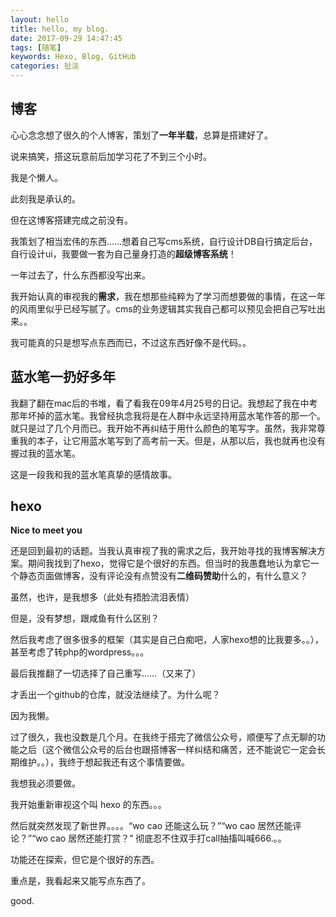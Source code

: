```yaml
---
layout: hello
title: hello, my blog.
date: 2017-09-29 14:47:45
tags: [随笔]
keywords: Hexo, Blog, GitHub
categories: 扯淡
---
```


## 博客
心心念念想了很久的个人博客，策划了**一年半载**，总算是搭建好了。

说来搞笑，搭这玩意前后加学习花了不到三个小时。

我是个懒人。

此刻我是承认的。

但在这博客搭建完成之前没有。

<!-- more -->

我策划了相当宏伟的东西……想着自己写cms系统，自行设计DB自行搞定后台，自行设计ui，我要做一套为自己量身打造的**超级博客系统**！

一年过去了，什么东西都没写出来。

我开始认真的审视我的**需求**，我在想那些纯粹为了学习而想要做的事情，在这一年的风雨里似乎已经写腻了。cms的业务逻辑其实我自己都可以预见会把自己写吐出来。。

我可能真的只是想写点东西而已，不过这东西好像不是代码。。

## 蓝水笔一扔好多年

我翻了翻在mac后的书堆，看了看我在09年4月25号的日记。我想起了我在中考那年坏掉的蓝水笔。我曾经执念我将是在人群中永远坚持用蓝水笔作答的那一个。就只是过了几个月而已。我开始不再纠结于用什么颜色的笔写字。虽然，我非常尊重我的本子，让它用蓝水笔写到了高考前一天。但是，从那以后，我也就再也没有握过我的蓝水笔。

这是一段我和我的蓝水笔真挚的感情故事。

## hexo

**Nice to meet you**

还是回到最初的话题。当我认真审视了我的需求之后，我开始寻找的我博客解决方案。期间我找到了hexo，觉得它是个很好的东西。但当时的我愚蠢地认为拿它一个静态页面做博客，没有评论没有点赞没有**二维码赞助**什么的，有什么意义？

虽然，也许，是我想多（此处有捂脸流泪表情）

但是，没有梦想，跟咸鱼有什么区别？

然后我考虑了很多很多的框架（其实是自己白痴吧，人家hexo想的比我要多。。），甚至考虑了转php的wordpress。。。

最后我推翻了一切选择了自己重写……（又来了）

才丢出一个github的仓库，就没法继续了。为什么呢？

因为我懒。

过了很久，我也没数是几个月。在我终于搭完了微信公众号，顺便写了点无聊的功能之后（这个微信公众号的后台也跟搭博客一样纠结和痛苦，还不能说它一定会长期维护。。），我终于想起我还有这个事情要做。

我想我必须要做。

我开始重新审视这个叫 hexo 的东西。。。

然后就突然发现了新世界。。。。“wo cao 还能这么玩？”“wo cao 居然还能评论？”“wo cao 居然还能打赏？” 彻底忍不住双手打call抽搐叫喊666.。。

功能还在探索，但它是个很好的东西。

重点是，我看起来又能写点东西了。

good.
